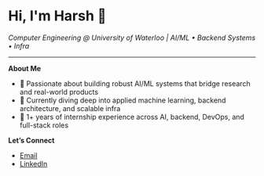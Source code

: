 
# Hi, I'm Harsh 👋

_Computer Engineering @ University of Waterloo | AI/ML • Backend Systems • Infra_

---

**About Me**

- 🔭 Passionate about building robust AI/ML systems that bridge research and real-world products  
- 🧠 Currently diving deep into applied machine learning, backend architecture, and scalable infra  
- 💼 1+ years of internship experience across AI, backend, DevOps, and full-stack roles  

**Let’s Connect**

- [Email](mailto:hmpatel@uwaterloo.ca)  
- [LinkedIn](https://www.linkedin.com/in/hpatel0816/)  

